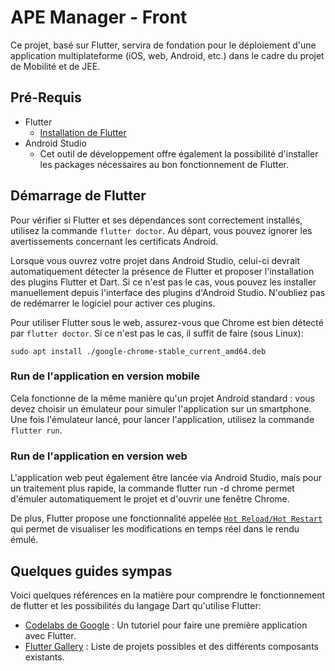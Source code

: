 # APE Manager - Front

Ce projet, basé sur Flutter, servira de fondation pour le déploiement d'une application
multiplateforme (iOS, web, Android, etc.) dans le cadre du projet de Mobilité et de JEE.

## Pré-Requis

* Flutter
    * [Installation de Flutter](https://docs.flutter.dev/get-started/install)
* Android Studio
    * Cet outil de développement offre également la possibilité d'installer les packages nécessaires
      au bon fonctionnement de Flutter.

## Démarrage de Flutter

Pour vérifier si Flutter et ses dépendances sont correctement installés, utilisez la commande
```flutter doctor```. Au départ, vous pouvez ignorer les avertissements concernant les certificats
Android.

Lorsque vous ouvrez votre projet dans Android Studio, celui-ci devrait automatiquement détecter la
présence de Flutter et proposer l'installation des plugins Flutter et Dart. Si ce n'est pas le cas,
vous pouvez les installer manuellement depuis l'interface des plugins d'Android Studio. N'oubliez
pas de redémarrer le logiciel pour activer ces plugins.

Pour utiliser Flutter sous le web, assurez-vous que Chrome est bien détecté
par ```flutter doctor```.
Si ce n'est pas le cas, il suffit de faire (sous Linux):

```wget https://dl.google.com/linux/direct/google-chrome-stable_current_amd64.deb
sudo apt install ./google-chrome-stable_current_amd64.deb
```

### Run de l'application en version mobile

Cela fonctionne de la même manière qu'un projet Android standard : vous devez choisir un émulateur
pour simuler l'application sur un smartphone. Une fois l'émulateur lancé, pour lancer l'application,
utilisez la commande ```flutter run```.

### Run de l'application en version web

L'application web peut également être lancée via Android Studio, mais pour un traitement plus
rapide, la commande flutter run -d chrome permet d'émuler automatiquement le projet et d'ouvrir une
fenêtre Chrome.

De plus, Flutter propose une fonctionnalité
appelée [```Hot Reload/Hot Restart```](https://docs.flutter.dev/tools/hot-reload) qui permet de
visualiser les modifications en temps réel dans le rendu émulé.

## Quelques guides sympas

Voici quelques références en la matière pour comprendre le fonctionnement de flutter et les
possibilités du langage Dart qu'utilise Flutter:

* [Codelabs de Google](https://codelabs.developers.google.com/codelabs/flutter-codelab-first?hl=fr#0) :
  Un tutoriel pour faire une première application avec Flutter.
* [Flutter Gallery](https://flutter-gallery-archive.web.app/) : Liste de projets possibles et des
  différents composants existants.
